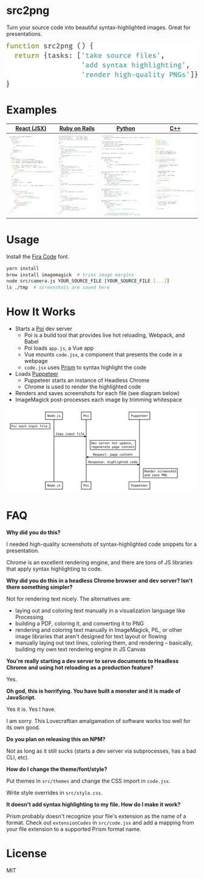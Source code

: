 # src2png

Turn your source code into beautiful syntax-highlighted images. Great for presentations.

<img src="/docs/banner.js.png" width="600px">

# Examples

[React (JSX)](https://facebook.github.io/react/tutorial/tutorial.html)  |  [Ruby on Rails](https://bitbucket.org/railstutorial/sample_app_4th_ed/src/5dd7038b99dd331285cf003cfd3f59ba06376027/app/controllers/password_resets_controller.rb?at=master&fileviewer=file-view-default)  |  [Python](https://github.com/allisson/flask-example/blob/master/accounts/views.py)  |  [C++](https://github.com/arduino/Arduino/blob/master/hardware/arduino/avr/libraries/Wire/src/Wire.cpp)
------------------------------------------------------------------------|------------------------------------------------------------------------------------------------------------------------------------------------------------------------------------------------------------|-------------------------------------------------------------------------------------|--------------------------------------------------------------------------------------------------------
![](/docs/react.jsx.png)                                                |  ![](/docs/rails.rb.png)                                                                                                                                                                                   |  ![](/docs/flask.py.png)                                                            |  ![](/docs/arduino.cpp.png)

# Usage

Install the [Fira Code](https://github.com/tonsky/FiraCode) font.

```sh
yarn install
brew install imagemagick  # trims image margins
node src/camera.js YOUR_SOURCE_FILE [YOUR_SOURCE_FILE [...]]
ls ./tmp  # screenshots are saved here
```

# How It Works

* Starts a [Poi](https://github.com/egoist/poi) dev server
  * Poi is a build tool that provides live hot reloading, Webpack, and Babel
  * Poi loads `app.js`, a Vue app
  * Vue mounts `code.jsx`, a component that presents the code in a webpage
  * `code.jsx` uses [Prism](http://prismjs.com/) to syntax highlight the code
* Loads [Puppeteer](https://github.com/GoogleChrome/puppeteer)
  * Puppeteer starts an instance of Headless Chrome
  * Chrome is used to render the highlighted code
* Renders and saves screenshots for each file (see diagram below)
* ImageMagick post-processes each image by trimming whitespace

![](/docs/foreach_seq_diag.svg)

# FAQ

**Why did you do this?**

I needed high-quality screenshots of syntax-highlighted code snippets for a presentation.

Chrome is an excellent rendering engine, and there are tons of JS libraries that apply syntax highlighting to code.

**Why did you do this in a headless Chrome browser and dev server? Isn't there something simpler?**

Not for rendering text nicely. The alternatives are:

* laying out and coloring text manually in a visualization language like Processing
* building a PDF, coloring it, and converting it to PNG
* rendering and coloring text manually in ImageMagick, PIL, or other image libraries that aren't designed for text layout or flowing
* manually laying out text lines, coloring them, and rendering – basically, building my own text rendering engine in JS Canvas

**You're really starting a dev server to serve documents to Headless Chrome and using hot reloading as a production feature?**

Yes.

**Oh god, this is horrifying. You have built a monster and it is made of JavaScript.**

Yes it is. Yes I have.

I am sorry. This Lovecraftian amalgamation of software works too well for its own good.

**Do you plan on releasing this on NPM?**

Not as long as it still sucks (starts a dev server via subprocesses, has a bad CLI, etc).

**How do I change the theme/font/style?**

Put themes in `src/themes` and change the CSS import in `code.jsx`.

Write style overrides in `src/style.css`.

**It doesn't add syntax highlighting to my file. How do I make it work?**

Prism probably doesn't recognize your file's extension as the name of a format. Check out `extensionCodes` in `src/code.jsx` and add a mapping from your file extension to a supported Prism format name.

# License

MIT
